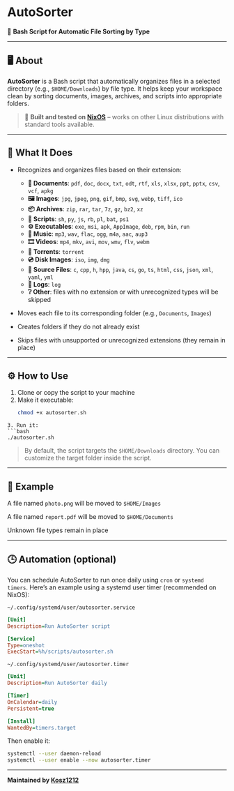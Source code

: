# AutoSorter

📂 **Bash Script for Automatic File Sorting by Type**

---

## 🖥️ About

**AutoSorter** is a Bash script that automatically organizes files in a selected directory (e.g., `$HOME/Downloads`) by file type. It helps keep your workspace clean by sorting documents, images, archives, and scripts into appropriate folders.

> 🐧 **Built and tested on [NixOS](https://nixos.org/)** – works on other Linux distributions with standard tools available.

---

## 📁 What It Does

- Recognizes and organizes files based on their extension:

    - **📄 Documents**: `pdf`, `doc`, `docx`, `txt`, `odt`, `rtf`, `xls`, `xlsx`, `ppt`, `pptx`, `csv`, `vcf`, `apkg`
    - **🖼️ Images**: `jpg`, `jpeg`, `png`, `gif`, `bmp`, `svg`, `webp`, `tiff`, `ico`
    - **📦 Archives**: `zip`, `rar`, `tar`, `7z`, `gz`, `bz2`, `xz`
    - **📜 Scripts**: `sh`, `py`, `js`, `rb`, `pl`, `bat`, `ps1`
    - **⚙️ Executables**: `exe`, `msi`, `apk`, `AppImage`, `deb`, `rpm`, `bin`, `run`
    - **🎵 Music**: `mp3`, `wav`, `flac`, `ogg`, `m4a`, `aac`, `aup3`
    - **🎞️ Videos**: `mp4`, `mkv`, `avi`, `mov`, `wmv`, `flv`, `webm`
    - **🧲 Torrents**: `torrent`
    - **💿 Disk Images**: `iso`, `img`, `dmg`
    - **🧠 Source Files**: `c`, `cpp`, `h`, `hpp`, `java`, `cs`, `go`, `ts`, `html`, `css`, `json`, `xml`, `yaml`, `yml`
    - **📝 Logs**: `log`
    - **❔ Other**: files with no extension or with unrecognized types will be skipped

- Moves each file to its corresponding folder (e.g., `Documents`, `Images`)
- Creates folders if they do not already exist	
- Skips files with unsupported or unrecognized extensions (they remain in place)

---

## ⚙️ How to Use

1. Clone or copy the script to your machine  
2. Make it executable:
   ```bash
   chmod +x autosorter.sh
```
3. Run it:
```bash
./autosorter.sh
```
> By default, the script targets the `$HOME/Downloads` directory. You can customize the target folder inside the script.
---
## 🧪 Example

A file named `photo.png` will be moved to `$HOME/Images`

A file named `report.pdf` will be moved to `$HOME/Documents`

Unknown file types remain in place

---
## 🕒 Automation (optional)
You can schedule AutoSorter to run once daily using `cron` or `systemd timers`.
Here’s an example using a systemd user timer (recommended on NixOS):

`~/.config/systemd/user/autosorter.service`
```ini
[Unit]
Description=Run AutoSorter script

[Service]
Type=oneshot
ExecStart=%h/scripts/autosorter.sh
```
`~/.config/systemd/user/autosorter.timer`
```ini
[Unit]
Description=Run AutoSorter daily

[Timer]
OnCalendar=daily
Persistent=true

[Install]
WantedBy=timers.target
```
Then enable it:
```bash
systemctl --user daemon-reload
systemctl --user enable --now autosorter.timer
```
---

**Maintained by [Kosz1212](https://github.com/Kosz1212)**
